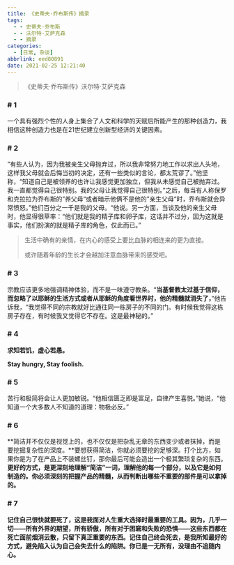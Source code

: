 ```yaml
---
title: 《史蒂夫·乔布斯传》摘录
tags:
  - - 史蒂夫·乔布斯
  - - 沃尔特·艾萨克森
  - - 摘录
categories:
  - [日常, 杂谈]
abbrlink: eed80891
date: 2021-02-25 12:21:40
---
```


> 《史蒂夫·乔布斯传》沃尔特·艾萨克森

### # 1

一个具有强烈个性的人身上集合了人文和科学的天赋后所能产生的那种创造力，我相信这种创造力也是在21世纪建立创新型经济的关键因素。

### # 2

“有些人认为，因为我被亲生父母抛弃过，所以我非常努力地工作以求出人头地，这样我父母就会后悔当初的决定，还有一些类似的言论，都太荒谬了。”他坚称，“知道自己是被领养的也许让我感觉更加独立，但我从未感觉自己被抛弃过。我一直都觉得自己很特别。我的父母让我觉得自己很特别。”之后，每当有人称保罗和克拉拉为乔布斯的”养父母“或者暗示他俩不是他的”亲生父母“时，乔布斯就会异常愤怒。”他们百分之一千是我的父母。“他说。另一方面，当谈及他的亲生父母时，他显得很草率：“他们就是我的精子库和卵子库，这话并不过分，因为这就是事实，他们扮演的就是精子库的角色，仅此而已。”

> 生活中确有的亲情，在内心的感受上要比血脉的相连来的更为直接。
>
> 或许随着年龄的生长才会越加注意血脉带来的感受吧。

### # 3

​		宗教应该更多地强调精神体验，而不是一味遵守教条。“**当基督教太过基于信仰，而忽略了以耶稣的生活方式或者从耶稣的角度看世界时，他的精髓就消失了，**”他告诉我，“我觉得不同的宗教就好比通往同一栋房子的不同的门。有时候我觉得这栋房子存在，有时候我又觉得它不存在。这是最神秘的。”

### # 4

**求知若饥，虚心若愚。**

**Stay hungry, Stay foolish.**

### # 5

苦行和极简将会让人更加敏锐。“他相信匮乏即是富足，自律产生喜悦。”她说，“他知道一个大多数人不知道的道理：物极必反。”

### # 6

**简洁并不仅仅是视觉上的，也不仅仅是把杂乱无章的东西变少或者抹掉，而是要挖掘复杂性的深度。**要想获得简洁，你就必须要挖的足够深。打个比方，如果你是为了在产品上不装螺丝钉，那你最后可能会造出一个极其繁琐复杂的东西。**更好的方式，是更深刻地理解“简洁”一词，理解他的每一个部分，以及它是如何制造的。你必须深刻的把握产品的精髓，从而判断出哪些不重要的部件是可以拿掉的。**

### # 7

**记住自己很快就要死了，这是我面对人生重大选择时最重要的工具。因为，几乎一切——所有外界的期望，所有骄傲，所有对于困窘和失败的恐惧——这些东西都在死亡面前烟消云散，只留下真正重要的东西。记住自己终会死去，是我所知最好的方式，避免陷入认为自己会失去什么的陷阱。你已是一无所有，没理由不追随内心。**